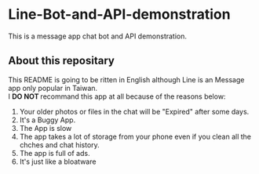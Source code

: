 <h1> Line-Bot-and-API-demonstration </h1>
This is a message app chat bot and API demonstration.

<h2> About this repositary </h2>
<p>This README is going to be ritten in English although Line is an Message app only popular in Taiwan.<br />
I <strong> DO NOT </strong> recommand this app at all because of the reasons below:</p>
<ol>
  <li> Your older photos or files in the chat will be "Expired" after some days.</li>
  <li> It's a Buggy  App.</li>
  <li> The App is slow </li>
  <li> The app takes a lot of storage from your phone even if you clean all the chches and chat history.</li>
  <li> The app is full of ads. </li>
  <li> It's just like a bloatware </li>
</ol>
